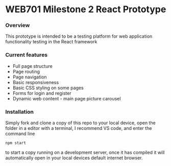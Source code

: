 # WEB701 Milestone 2 React Prototype

### Overview
This prototype is intended to be a testing platform for web application functionality testing in the React framework

### Current features
<ul>
  <li>Full page structure</li>
  <li>Page routing</li>
  <li>Page navigation</li>
  <li>Basic responsiveness</li>
  <li>Basic CSS styling on some pages</li>
  <li>Forms for login and register</li>
  <li>Dynamic web content - main page picture carousel</li>  
</ul>

### Installation
Simply fork and clone a copy of this repo to your local device, open the folder in a editor with a terminal, I recommend VS code, and enter the command line 
```
npm start
```
to start a copy running on a development server, once it has compiled it will automatically open in your local devices default internet browser.




